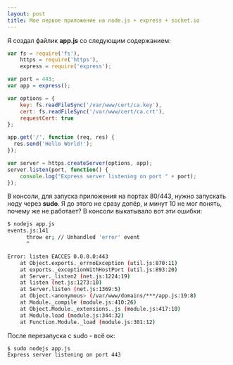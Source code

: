 ```yaml
---
layout: post
title: Мое первое приложение на node.js + express + socket.io
---
```


Я создал файлик **app.js** со следующим содержанием:
```javascript
var fs = require('fs'),
    https = require('https'),
    express = require('express');

var port = 443;
var app = express();

var options = {
    key: fs.readFileSync('/var/www/cert/ca.key'),
    cert: fs.readFileSync('/var/www/cert/ca.crt'),
    requestCert: true
};

app.get('/', function (req, res) {
  res.send('Hello World!');
});

var server = https.createServer(options, app);
server.listen(port, function() {
	console.log("Express server listening on port " + port);
});

```

В консоли, для запуска приложения на портах 80/443, нужно запускать ноду через **sudo**. Я до этого не сразу допёр, и минут 10 не мог понять, почему же не работает? В консоли выкатывало вот эти ошибки:
```bash
$ nodejs app.js
events.js:141
      throw er; // Unhandled 'error' event
      ^

Error: listen EACCES 0.0.0.0:443
    at Object.exports._errnoException (util.js:870:11)
    at exports._exceptionWithHostPort (util.js:893:20)
    at Server._listen2 (net.js:1224:19)
    at listen (net.js:1273:10)
    at Server.listen (net.js:1369:5)
    at Object.<anonymous> (/var/www/domains/***/app.js:19:8)
    at Module._compile (module.js:410:26)
    at Object.Module._extensions..js (module.js:417:10)
    at Module.load (module.js:344:32)
    at Function.Module._load (module.js:301:12)
```

После перезапуска с sudo - всё ок:
```bash
$ sudo nodejs app.js
Express server listening on port 443
```


